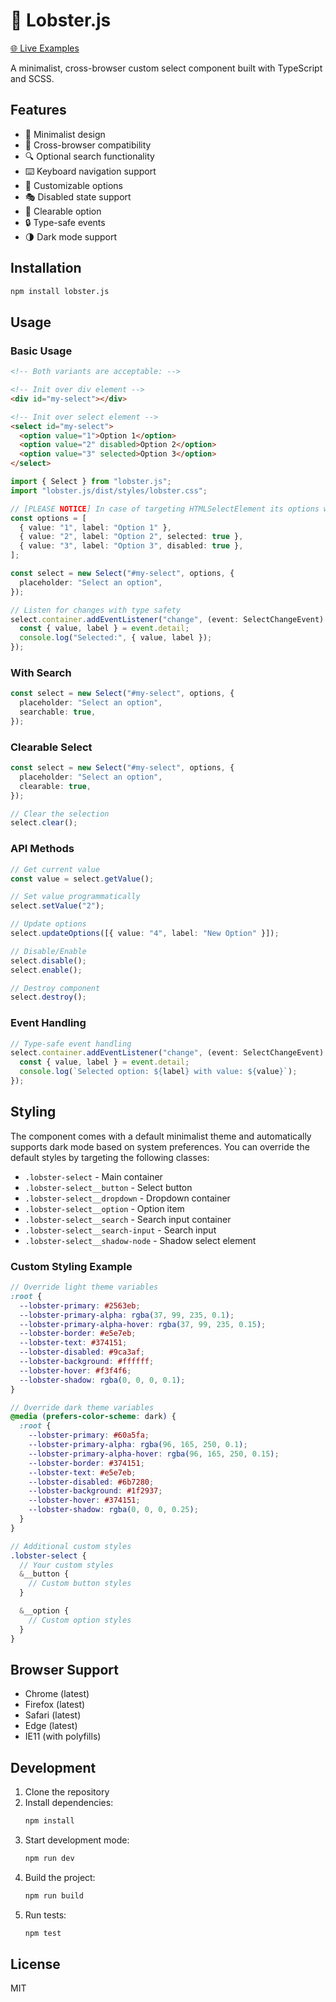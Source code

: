 # 🦞 Lobster.js

[🌐 Live Examples](https://antishov.github.io/lobster.js/examples/)

A minimalist, cross-browser custom select component built with TypeScript and SCSS.

## Features

- 🎨 Minimalist design
- 📱 Cross-browser compatibility
- 🔍 Optional search functionality
- ⌨️ Keyboard navigation support
- 🎯 Customizable options
- 🎭 Disabled state support
- 🧹 Clearable option
- 🔒 Type-safe events
- 🌗 Dark mode support

## Installation

```bash
npm install lobster.js
```

## Usage

### Basic Usage

```html
<!-- Both variants are acceptable: -->

<!-- Init over div element -->
<div id="my-select"></div>

<!-- Init over select element -->
<select id="my-select">
  <option value="1">Option 1</option>
  <option value="2" disabled>Option 2</option>
  <option value="3" selected>Option 3</option>
</select>
```

```typescript
import { Select } from "lobster.js";
import "lobster.js/dist/styles/lobster.css";

// [PLEASE NOTICE] In case of targeting HTMLSelectElement its options would be overwritten by these values. Leave options array empty if you don't want to overwrite them
const options = [
  { value: "1", label: "Option 1" },
  { value: "2", label: "Option 2", selected: true },
  { value: "3", label: "Option 3", disabled: true },
];

const select = new Select("#my-select", options, {
  placeholder: "Select an option",
});

// Listen for changes with type safety
select.container.addEventListener("change", (event: SelectChangeEvent) => {
  const { value, label } = event.detail;
  console.log("Selected:", { value, label });
});
```

### With Search

```typescript
const select = new Select("#my-select", options, {
  placeholder: "Select an option",
  searchable: true,
});
```

### Clearable Select

```typescript
const select = new Select("#my-select", options, {
  placeholder: "Select an option",
  clearable: true,
});

// Clear the selection
select.clear();
```

### API Methods

```typescript
// Get current value
const value = select.getValue();

// Set value programmatically
select.setValue("2");

// Update options
select.updateOptions([{ value: "4", label: "New Option" }]);

// Disable/Enable
select.disable();
select.enable();

// Destroy component
select.destroy();
```

### Event Handling

```typescript
// Type-safe event handling
select.container.addEventListener("change", (event: SelectChangeEvent) => {
  const { value, label } = event.detail;
  console.log(`Selected option: ${label} with value: ${value}`);
});
```

## Styling

The component comes with a default minimalist theme and automatically supports dark mode based on system preferences. You can override the default styles by targeting the following classes:

- `.lobster-select` - Main container
- `.lobster-select__button` - Select button
- `.lobster-select__dropdown` - Dropdown container
- `.lobster-select__option` - Option item
- `.lobster-select__search` - Search input container
- `.lobster-select__search-input` - Search input
- `.lobster-select__shadow-node` - Shadow select element

### Custom Styling Example

```scss
// Override light theme variables
:root {
  --lobster-primary: #2563eb;
  --lobster-primary-alpha: rgba(37, 99, 235, 0.1);
  --lobster-primary-alpha-hover: rgba(37, 99, 235, 0.15);
  --lobster-border: #e5e7eb;
  --lobster-text: #374151;
  --lobster-disabled: #9ca3af;
  --lobster-background: #ffffff;
  --lobster-hover: #f3f4f6;
  --lobster-shadow: rgba(0, 0, 0, 0.1);
}

// Override dark theme variables
@media (prefers-color-scheme: dark) {
  :root {
    --lobster-primary: #60a5fa;
    --lobster-primary-alpha: rgba(96, 165, 250, 0.1);
    --lobster-primary-alpha-hover: rgba(96, 165, 250, 0.15);
    --lobster-border: #374151;
    --lobster-text: #e5e7eb;
    --lobster-disabled: #6b7280;
    --lobster-background: #1f2937;
    --lobster-hover: #374151;
    --lobster-shadow: rgba(0, 0, 0, 0.25);
  }
}

// Additional custom styles
.lobster-select {
  // Your custom styles
  &__button {
    // Custom button styles
  }

  &__option {
    // Custom option styles
  }
}
```

## Browser Support

- Chrome (latest)
- Firefox (latest)
- Safari (latest)
- Edge (latest)
- IE11 (with polyfills)

## Development

1. Clone the repository
2. Install dependencies:
   ```bash
   npm install
   ```
3. Start development mode:
   ```bash
   npm run dev
   ```
4. Build the project:
   ```bash
   npm run build
   ```
5. Run tests:
   ```bash
   npm test
   ```

## License

MIT
